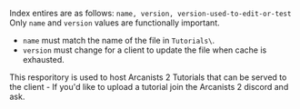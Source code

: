Index entires are as follows: 
```name, version, version-used-to-edit-or-test```
Only `name` and `version` values are functionally important.
- `name` must match the name of the file in `Tutorials\`.
- `version` must change for a client to update the file when cache is exhausted.

This resporitory is used to host Arcanists 2 Tutorials that can be served to the client - If you'd like to upload a tutorial join the Arcanists 2 discord and ask.
